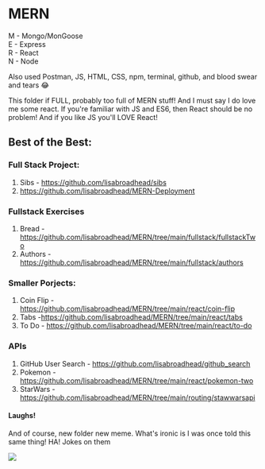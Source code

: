 # MERN

M - Mongo/MonGoose </br>
E - Express </br>
R - React </br>
N - Node </br>

Also used Postman, JS, HTML, CSS, npm, terminal, github, and blood swear and tears 😂

This folder if FULL, probably too full of MERN stuff! And I must say I do love me some react. If you're familiar with JS and ES6, then React should be no problem! And if you like JS you'll LOVE React!

## Best of the Best:
### Full Stack Project: 
1. Sibs - https://github.com/lisabroadhead/sibs
2. https://github.com/lisabroadhead/MERN-Deployment

### Fullstack Exercises
1. Bread - https://github.com/lisabroadhead/MERN/tree/main/fullstack/fullstackTwo
2. Authors - https://github.com/lisabroadhead/MERN/tree/main/fullstack/authors

### Smaller Porjects:
1. Coin Flip - https://github.com/lisabroadhead/MERN/tree/main/react/coin-flip<br/>
2. Tabs -https://github.com/lisabroadhead/MERN/tree/main/react/tabs<br/>
3. To Do - https://github.com/lisabroadhead/MERN/tree/main/react/to-do<br/>

### APIs
1. GitHub User Search - https://github.com/lisabroadhead/github_search
2. Pokemon - https://github.com/lisabroadhead/MERN/tree/main/react/pokemon-two
3. StarWars - https://github.com/lisabroadhead/MERN/tree/main/routing/stawwarsapi

#### Laughs!
And of course, new folder new meme. What's ironic is I was once told this same thing! HA! Jokes on them</br>

![](https://github.com/lisabroadhead/MERN/blob/main/images.jpeg) 


